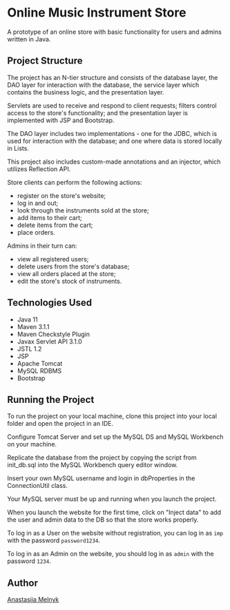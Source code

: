 # Online Music Instrument Store

A prototype of an online store with basic functionality for users and admins written in Java. 

## Project Structure
The project has an N-tier structure and consists of the database layer, the DAO layer for interaction with the database, the service layer which contains the business logic, and the presentation layer.

Servlets are used to receive and respond to client requests; filters control access to the store's functionality; and the presentation layer is implemented with JSP and Bootstrap. 

The DAO layer includes two implementations - one for the JDBC, which is used for interaction with the database; and one where data is stored locally in Lists. 

This project also includes custom-made annotations and an injector, which utilizes Reflection API. 

Store clients can perform the following actions:
 - register on the store's website;
 - log in and out;
 - look through the instruments sold at the store;
 - add items to their cart;
 - delete items from the cart;
 - place orders. 

Admins in their turn can: 
 - view all registered users;
 - delete users from the store's database;
 - view all orders placed at the store; 
 - edit the store's stock of instruments.
 
## Technologies Used

 - Java 11
 - Maven 3.1.1
 - Maven Checkstyle Plugin
 - Javax Servlet API 3.1.0
 - JSTL 1.2
 - JSP
 - Apache Tomcat
 - MySQL RDBMS
 - Bootstrap

## Running the Project

To run the project on your local machine, clone this project into your local folder and open the project in an IDE. 

Configure Tomcat Server and set up the MySQL DS and MySQL Workbench on your machine. 

Replicate the database from the project by copying the script from init_db.sql into the MySQL Workbench query editor window. 

Insert your own MySQL username and login in dbProperties in the ConnectionUtil class. 

Your MySQL server must be up and running when you launch the project.

When you launch the website for the first time, click on "Inject data" to add the user and admin data to the DB so that the store works properly.

To log in as a User on the website without registration, you can log in as `imp` with the password `password1234`. 

To log in as an Admin on the website, you should log in as `admin` with the password `1234`. 

## Author

[Anastasiia Melnyk](https://github.com/AnaLanda)
